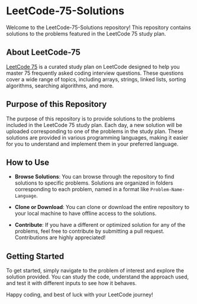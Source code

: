 # LeetCode-75-Solutions

Welcome to the LeetCode-75-Solutions repository! This repository contains solutions to the problems featured in the LeetCode 75 study plan.

## About LeetCode-75

[LeetCode 75](https://leetcode.com/studyplan/leetcode-75/) is a curated study plan on LeetCode designed to help you master 75 frequently asked coding interview questions. These questions cover a wide range of topics, including arrays, strings, linked lists, sorting algorithms, searching algorithms, and more.

## Purpose of this Repository

The purpose of this repository is to provide solutions to the problems included in the LeetCode 75 study plan. Each day, a new solution will be uploaded corresponding to one of the problems in the study plan. These solutions are provided in various programming languages, making it easier for you to understand and implement them in your preferred language.

## How to Use

- **Browse Solutions**: You can browse through the repository to find solutions to specific problems. Solutions are organized in folders corresponding to each problem, named in a format like `Problem-Name-Language`.
  
- **Clone or Download**: You can clone or download the entire repository to your local machine to have offline access to the solutions.

- **Contribute**: If you have a different or optimized solution for any of the problems, feel free to contribute by submitting a pull request. Contributions are highly appreciated!

## Getting Started

To get started, simply navigate to the problem of interest and explore the solution provided. You can study the code, understand the approach used, and test it with different inputs to see how it behaves.

Happy coding, and best of luck with your LeetCode journey!
